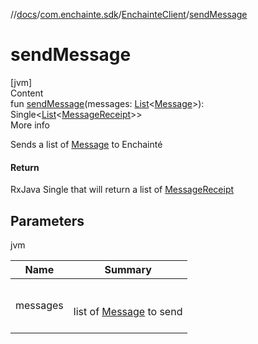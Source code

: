 //[docs](../../index.md)/[com.enchainte.sdk](../index.md)/[EnchainteClient](index.md)/[sendMessage](send-message.md)



# sendMessage  
[jvm]  
Content  
fun [sendMessage](send-message.md)(messages: [List](https://kotlinlang.org/api/latest/jvm/stdlib/kotlin.collections/-list/index.html)<[Message](../../com.enchainte.sdk.message.entity/-message/index.md)>): Single<[List](https://kotlinlang.org/api/latest/jvm/stdlib/kotlin.collections/-list/index.html)<[MessageReceipt](../../com.enchainte.sdk.message.entity/-message-receipt/index.md)>>  
More info  


Sends a list of [Message](../../com.enchainte.sdk.message.entity/-message/index.md) to Enchainté



#### Return  


RxJava Single that will return a list of [MessageReceipt](../../com.enchainte.sdk.message.entity/-message-receipt/index.md)



## Parameters  
  
jvm  
  
|  Name|  Summary| 
|---|---|
| <a name="com.enchainte.sdk/EnchainteClient/sendMessage/#kotlin.collections.List[com.enchainte.sdk.message.entity.Message]/PointingToDeclaration/"></a>messages| <a name="com.enchainte.sdk/EnchainteClient/sendMessage/#kotlin.collections.List[com.enchainte.sdk.message.entity.Message]/PointingToDeclaration/"></a><br><br>list of [Message](../../com.enchainte.sdk.message.entity/-message/index.md) to send<br><br>
  
  



